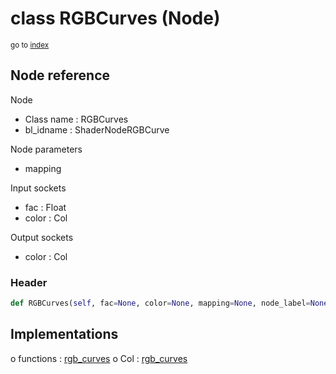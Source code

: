 # class RGBCurves (Node)

<sub>go to [index](/docs/index.md)</sub>

## Node reference

Node
 - Class name : RGBCurves
 - bl_idname : ShaderNodeRGBCurve

Node parameters
 - mapping

Input sockets
 - fac : Float
 - color : Col

Output sockets
 - color : Col

### Header

``` python
def RGBCurves(self, fac=None, color=None, mapping=None, node_label=None, node_color=None):
```

## Implementations

o functions : [rgb_curves](/docs/Shader_classes/rgb_curves.md)
o Col : [rgb_curves](/docs/Shader_classes/rgb_curves.md) 

